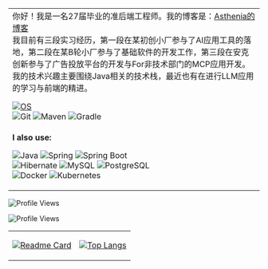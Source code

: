 <table width="100%" style="margin-left: auto; margin-right: auto;">
    <tr>
        <td width="55%">
      你好！我是一名27届毕业的准后端工程师。我的博客是：<a href="https://asthenia0412.github.io/" target="_blank">Asthenia的博客</a><br>
      我目前有三段实习经历，第一段在某初创小厂参与了AI应用工具的落地，第二段在某B轮小厂参与了基础软件的开发工作，第三段在安克创新参与了广告投放平台的开发与For非技术部门的MCP应用开发。<br>
      我的技术兴趣主要围绕Java相关的技术栈，最近也有在进行LLM应用的学习与前端的精进。
 <br>

[![OS](https://img.shields.io/badge/OS-Windows-informational?style=flat-square&logo=windows&logoColor=white)](https://en.wikipedia.org/wiki/Windows)<br>
![Git](https://img.shields.io/badge/-Git-%23F05032?style=flat-square&logo=git&logoColor=%23ffffff)
![Maven](https://img.shields.io/badge/-Maven-C71A36?style=flat-square&logo=apache-maven&logoColor=white)
![Gradle](https://img.shields.io/badge/-Gradle-02303A?style=flat-square&logo=gradle&logoColor=white)
</td>
</tr>
<tr>
<td><strong>I also use:<br></strong>

![Java](https://img.shields.io/badge/-Java-007396?style=flat-square&logo=java&logoColor=ffffff)
![Spring](https://img.shields.io/badge/-Spring-6DB33F?style=flat-square&logo=spring&logoColor=white)
![Spring Boot](https://img.shields.io/badge/-Spring_Boot-6DB33F?style=flat-square&logo=spring-boot&logoColor=white) <br>
![Hibernate](https://img.shields.io/badge/-Hibernate-59666C?style=flat-square&logo=hibernate&logoColor=white)
![MySQL](https://img.shields.io/badge/-MySQL-4479A1?style=flat-square&logo=mysql&logoColor=white)
![PostgreSQL](https://img.shields.io/badge/-PostgreSQL-336791?style=flat-square&logo=postgresql&logoColor=white) <br>
![Docker](https://img.shields.io/badge/-Docker-2496ED?style=flat-square&logo=docker&logoColor=white)
![Kubernetes](https://img.shields.io/badge/-Kubernetes-326CE5?style=flat-square&logo=kubernetes&logoColor=white)
</td>
</tr>
</table>
</td>
</tr>
<tr>
<td colspan="2" align="center" border="0">

![Profile Views](https://count.getloli.com/get/@Asthenia0412?theme=rule34)
</td>
    </tr>
    <tr>
    <td colspan="2" align="center" border="0">

![Profile Views](https://komarev.com/ghpvc/?username=Asthenia0412)

</td>
</tr>

</table>
<table>
    <tr>
        <td>

[![Readme Card](https://github-readme-stats.vercel.app/api?username=Asthenia0412&show_icons=true&title_color=blue&icon_color=ac4ef7f&text_color=blue&bg_color=0,fbefc4,fba9ae)](https://github.com/anuraghazra/github-readme-stats) 
        </td>
        <td>

[![Top Langs](https://github-readme-stats.vercel.app/api/top-langs/?username=Asthenia0412&layout=compact&exclude_repo=LyFive.github.io&title_color=blue&icon_color=bb2acf&text_color=blue&bg_color=0,fbefc4,fba9ae)](https://github.com/anuraghazra/github-readme-stats)
        </td>
    </tr>
</table>
